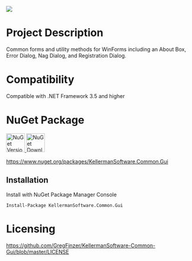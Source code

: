 [<img src="https://github.com/GregFinzer/comparenetobjects/blob/master/logo.png">](http://www.kellermansoftware.com)

# Project Description
Common forms and utility methods for WinForms including an About Box, Error Dialog, Nag Dialog, and Registration Dialog.

# Compatibility
Compatible with .NET Framework 3.5 and higher

# NuGet Package
<a href="https://www.nuget.org/packages/KellermanSoftware.Common.Gui">
  <img src="http://img.shields.io/nuget/v/KellermanSoftware.Common.Gui.svg" alt="NuGet Version" height="50">
</a>

<a href="https://www.nuget.org/packages/KellermanSoftware.Common.Gui">
  <img src="https://img.shields.io/nuget/dt/KellermanSoftware.Common.Gui.svg" alt="NuGet Downloads" height="50">
</a>

https://www.nuget.org/packages/KellermanSoftware.Common.Gui

## Installation

Install with NuGet Package Manager Console
```
Install-Package KellermanSoftware.Common.Gui
```


# Licensing
https://github.com/GregFinzer/KellermanSoftware-Common-Gui/blob/master/LICENSE
